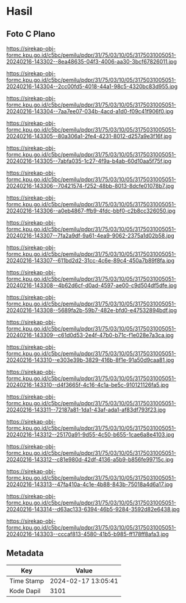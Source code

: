 # Hasil

## Foto C Plano

https://sirekap-obj-formc.kpu.go.id/c5bc/pemilu/pdpr/31/75/03/10/05/3175031005051-20240216-143302--8ea48635-04f3-4006-aa30-3bcf67826011.jpg

https://sirekap-obj-formc.kpu.go.id/c5bc/pemilu/pdpr/31/75/03/10/05/3175031005051-20240216-143304--2cc00fd5-4018-44a1-98c5-4320bc83d955.jpg

https://sirekap-obj-formc.kpu.go.id/c5bc/pemilu/pdpr/31/75/03/10/05/3175031005051-20240216-143304--7aa7ee07-034b-4acd-a1d0-f09c41f906f0.jpg

https://sirekap-obj-formc.kpu.go.id/c5bc/pemilu/pdpr/31/75/03/10/05/3175031005051-20240216-143305--80a306a1-2fe4-4231-8012-d257a9e3f16f.jpg

https://sirekap-obj-formc.kpu.go.id/c5bc/pemilu/pdpr/31/75/03/10/05/3175031005051-20240216-143305--7abfa035-1c27-4f9a-b4ab-60d10aa5f75f.jpg

https://sirekap-obj-formc.kpu.go.id/c5bc/pemilu/pdpr/31/75/03/10/05/3175031005051-20240216-143306--70421574-f252-48bb-8013-8dcfe01078b7.jpg

https://sirekap-obj-formc.kpu.go.id/c5bc/pemilu/pdpr/31/75/03/10/05/3175031005051-20240216-143306--a0eb4867-ffb9-4fdc-bbf0-c2b8cc326050.jpg

https://sirekap-obj-formc.kpu.go.id/c5bc/pemilu/pdpr/31/75/03/10/05/3175031005051-20240216-143307--7fa2a9df-9a61-4ea9-9062-2375a1d02b58.jpg

https://sirekap-obj-formc.kpu.go.id/c5bc/pemilu/pdpr/31/75/03/10/05/3175031005051-20240216-143307--611bd2d2-31cc-4c6e-89c4-450a7b89f8fa.jpg

https://sirekap-obj-formc.kpu.go.id/c5bc/pemilu/pdpr/31/75/03/10/05/3175031005051-20240216-143308--4b62d6cf-d0ad-4597-ae00-c9d504df5dfe.jpg

https://sirekap-obj-formc.kpu.go.id/c5bc/pemilu/pdpr/31/75/03/10/05/3175031005051-20240216-143308--5689fa2b-59b7-482e-bfd0-e47532894bdf.jpg

https://sirekap-obj-formc.kpu.go.id/c5bc/pemilu/pdpr/31/75/03/10/05/3175031005051-20240216-143309--c61d0d53-2e4f-47b0-b71c-f1e028e7a3ca.jpg

https://sirekap-obj-formc.kpu.go.id/c5bc/pemilu/pdpr/31/75/03/10/05/3175031005051-20240216-143310--e303e39b-3829-416b-8f1e-91a50d9caa81.jpg

https://sirekap-obj-formc.kpu.go.id/c5bc/pemilu/pdpr/31/75/03/10/05/3175031005051-20240216-143310--d4f3665f-4c16-4c1a-be5c-910121126fa5.jpg

https://sirekap-obj-formc.kpu.go.id/c5bc/pemilu/pdpr/31/75/03/10/05/3175031005051-20240216-143311--72187a81-1da1-43af-ada1-af83df793f23.jpg

https://sirekap-obj-formc.kpu.go.id/c5bc/pemilu/pdpr/31/75/03/10/05/3175031005051-20240216-143312--25170a91-9d55-4c50-b655-1cae6a8e4103.jpg

https://sirekap-obj-formc.kpu.go.id/c5bc/pemilu/pdpr/31/75/03/10/05/3175031005051-20240216-143312--c81e980d-42df-4136-a5b9-b856fe99715c.jpg

https://sirekap-obj-formc.kpu.go.id/c5bc/pemilu/pdpr/31/75/03/10/05/3175031005051-20240216-143313--47fa410a-4c1e-4b88-843b-75018a4d6a17.jpg

https://sirekap-obj-formc.kpu.go.id/c5bc/pemilu/pdpr/31/75/03/10/05/3175031005051-20240216-143314--d63ac133-6394-46b5-9284-3592d82e6438.jpg

https://sirekap-obj-formc.kpu.go.id/c5bc/pemilu/pdpr/31/75/03/10/05/3175031005051-20240216-143303--cccaf813-4580-41b5-b985-ff178ff8afa3.jpg


## Metadata

| Key        | Value               |
| ---------- | ------------------- |
| Time Stamp | 2024-02-17 13:05:41 |
| Kode Dapil | 3101                |



